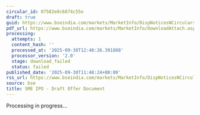 ```yaml
---
circular_id: 07582e0c6874c55e
draft: true
guid: https://www.bseindia.com/markets/MarketInfo/DispNoticesNCirculars.aspx?Noticeid={3424183A-BAF6-460F-AE67-72038B255F5B}&noticeno=20250930-31&dt=09/30/2025&icount=31&totcount=55&flag=0
pdf_url: https://www.bseindia.com/markets/MarketInfo/DownloadAttach.aspx?id=20250930-31&attachedId=
processing:
  attempts: 1
  content_hash: ''
  processed_at: '2025-09-30T12:48:26.391888'
  processor_version: '2.0'
  stage: download_failed
  status: failed
published_date: '2025-09-30T11:48:24+00:00'
rss_url: https://www.bseindia.com/markets/MarketInfo/DispNoticesNCirculars.aspx?Noticeid={3424183A-BAF6-460F-AE67-72038B255F5B}&noticeno=20250930-31&dt=09/30/2025&icount=31&totcount=55&flag=0
source: bse
title: SME IPO - Draft Offer Document
---
```


Processing in progress...